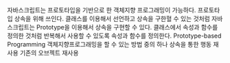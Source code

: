 자바스크립트는 프로토타입을 기반으로 한 객체지향 프로그래밍이 가능하다.
프로토타입
상속을 위해 쓰인다. 클래스를 이용해서 선언하고 상속을 구한혈 수 있는 것처럼 자바스크립트는 Prototype을 이용해서 상속을 구현할 수 있다.
클래스에서 속성과 함수를 정의한 것처럼 반복해서 사용할 수 있도록 속성과 함수를 정의한다.
Prototype-based Programming
객체지향프로그래밍을 할 수 있는 방법 중의 하나
상속을 통한 행동 재사용
기존의 오브젝트 재사용

